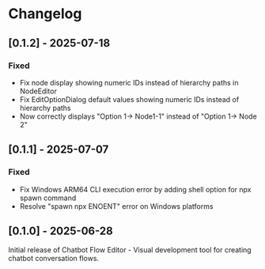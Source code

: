 # Changelog

## [0.1.2] - 2025-07-18

### Fixed
- Fix node display showing numeric IDs instead of hierarchy paths in NodeEditor
- Fix EditOptionDialog default values showing numeric IDs instead of hierarchy paths
- Now correctly displays "Option 1→ Node1-1" instead of "Option 1→ Node 2"

## [0.1.1] - 2025-07-07

### Fixed
- Fix Windows ARM64 CLI execution error by adding shell option for npx spawn command
- Resolve "spawn npx ENOENT" error on Windows platforms

## [0.1.0] - 2025-06-28

Initial release of Chatbot Flow Editor - Visual development tool for creating chatbot conversation flows.
